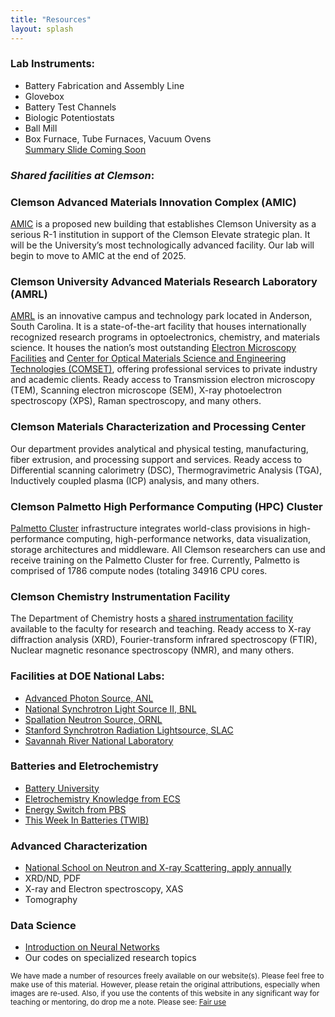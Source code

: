 ```yaml
---
title: "Resources"
layout: splash
---
```

### Lab Instruments:
- Battery Fabrication and Assembly Line
- Glovebox
- Battery Test Channels
- Biologic Potentiostats
- Ball Mill
- Box Furnace, Tube Furnaces, Vacuum Ovens<br>
[Summary Slide Coming Soon](assets/placeholder.jpg)

### *Shared facilities at Clemson*:
### Clemson Advanced Materials Innovation Complex (AMIC)
[AMIC](https://cecas.clemson.edu/amic/) is a proposed new building that establishes Clemson University as a serious R-1 institution in support of the Clemson Elevate strategic plan. It will be the University’s most technologically advanced facility. Our lab will begin to move to AMIC at the end of 2025. 
### Clemson University Advanced Materials Research Laboratory (AMRL)
[AMRL](https://www.clemson.edu/cecas/research/facilities.html) is an innovative campus and technology park located in Anderson, South Carolina. It is a state-of-the-art facility that houses internationally recognized research programs in optoelectronics, chemistry, and materials science. It houses the nation’s most outstanding [Electron Microscopy Facilities](https://www.clemson.edu/research/division-of-research/core-facilities/emf/capabilities/index.html) and [Center for Optical Materials Science and Engineering Technologies (COMSET)](https://www.clemson.edu/centers-institutes/comset/index.html), offering professional services to private industry and academic clients. Ready access to Transmission electron microscopy (TEM), Scanning electron microscope (SEM), X-ray photoelectron spectroscopy (XPS), Raman spectroscopy, and many others.
### Clemson Materials Characterization and Processing Center
Our department provides analytical and physical testing, manufacturing, fiber extrusion, and processing support and services. Ready access to Differential scanning calorimetry (DSC), Thermogravimetric Analysis (TGA), Inductively coupled plasma (ICP) analysis, and many others.
### Clemson Palmetto High Performance Computing (HPC) Cluster
[Palmetto Cluster](https://www.palmetto.clemson.edu/palmetto/) infrastructure integrates world-class provisions in high-performance computing, high-performance networks, data visualization, storage architectures and middleware. All Clemson researchers can use and receive training on the Palmetto Cluster for free. Currently, Palmetto is comprised of 1786 compute nodes (totaling 34916 CPU cores.
### Clemson Chemistry Instrumentation Facility
The Department of Chemistry hosts a [shared instrumentation facility](https://scienceweb.clemson.edu/aif/) available to the faculty for research and teaching. Ready access to X-ray diffraction analysis (XRD), Fourier-transform infrared spectroscopy (FTIR), Nuclear magnetic resonance spectroscopy (NMR), and many others.

### Facilities at DOE National Labs:
- [Advanced Photon Source, ANL](https://www.aps.anl.gov/)
- [National Synchrotron Light Source II, BNL](https://www.bnl.gov/nsls2/)
- [Spallation Neutron Source, ORNL](https://neutrons.ornl.gov/sns)
- [Stanford Synchrotron Radiation Lightsource, SLAC](https://www-ssrl.slac.stanford.edu/)
- [Savannah River National Laboratory](https://www.srnl.gov/)

### Batteries and Eletrochemistry
- [Battery University](https://batteryuniversity.com/articles)
- [Eletrochemistry Knowledge from ECS](https://knowledge.electrochem.org/)
- [Energy Switch from PBS](https://video.austinpbs.org/show/energy-switch/episodes/season/1/)
- [This Week In Batteries (TWIB)](https://www.linkedin.com/newsletters/this-week-in-batteries-twib-7028855205660172288/)

### Advanced Characterization
- [National School on Neutron and X-ray Scattering, apply annually](https://www.anl.gov/education/national-school-on-neutron-and-xray-scattering)
- XRD/ND, PDF
- X-ray and Electron spectroscopy, XAS
- Tomography

### Data Science
- [Introduction on Neural Networks](https://www.youtube.com/playlist?list=PLZHQObOWTQDNU6R1_67000Dx_ZCJB-3pi)
- Our codes on specialized research topics

<small> We have made a number of resources freely available on our website(s). Please feel free to make use of this material. However, please retain the original attributions, especially when images are re-used. Also, if you use the contents of this website in any significant way for teaching or mentoring, do drop me a note. Please see: [Fair use](http://en.wikipedia.org/wiki/Fair_use)</small>
